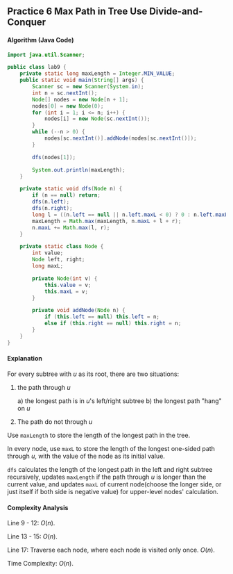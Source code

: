 ## Practice 6 Max Path in Tree Use Divide-and-Conquer

#### Algorithm (Java Code)

```java
import java.util.Scanner;

public class lab9 {
    private static long maxLength = Integer.MIN_VALUE;
    public static void main(String[] args) {
        Scanner sc = new Scanner(System.in);
        int n = sc.nextInt();
        Node[] nodes = new Node[n + 1];
        nodes[0] = new Node(0);
        for (int i = 1; i <= n; i++) {
            nodes[i] = new Node(sc.nextInt());
        }
        while (--n > 0) {
            nodes[sc.nextInt()].addNode(nodes[sc.nextInt()]);
        }

        dfs(nodes[1]);

        System.out.println(maxLength);
    }

    private static void dfs(Node n) {
        if (n == null) return;
        dfs(n.left);
        dfs(n.right);
        long l = ((n.left == null || n.left.maxL < 0) ? 0 : n.left.maxL), r = ((n.right == null || n.right.maxL < 0) ? 0 : n.right.maxL);
        maxLength = Math.max(maxLength, n.maxL + l + r);
        n.maxL += Math.max(l, r);
    }

    private static class Node {
        int value;
        Node left, right;
        long maxL;

        private Node(int v) {
            this.value = v;
            this.maxL = v;
        }

        private void addNode(Node n) {
            if (this.left == null) this.left = n;
            else if (this.right == null) this.right = n;
        }
    }
}

```

#### Explanation

For every subtree with $u$ as its root, there are two situations:

1. the path through $u$

   a) the longest path is in $u$'s left/right subtree
   b) the longest path "hang" on $u$

2. The path do not through $u$

Use `maxLength` to store the length of the longest path in the tree.

In every node, use `maxL` to store the length of the longest one-sided path through $u$, with the value of the node as its initial value.

`dfs` calculates the length of the longest path in the left and right subtree recursively, updates `maxLength` if the path through $u$ is longer than the current value, and updates `maxL` of current node(choose the longer side, or just itself if both side is negative value) for upper-level nodes' calculation.

#### Complexity Analysis

Line 9 - 12: $O(n)$.

Line 13 - 15: $O(n)$.

Line 17: Traverse each node, where each node is visited only once. $O(n)$.

Time Complexity: $O(n)$.